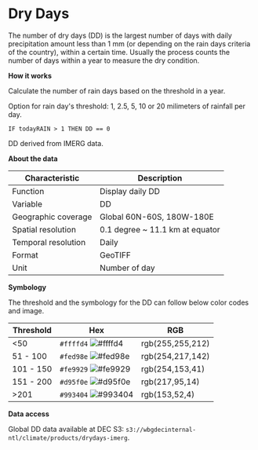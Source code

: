 # Dry Days

The number of dry days (DD) is the largest number of days with daily precipitation amount less than 1 mm (or depending on the rain days criteria of the country), within a certain time. Usually the process counts the number of days within a year to measure the dry condition.  

**How it works**

Calculate the number of rain days based on the threshold in a year.  

Option for rain day's threshold: 1, 2.5, 5, 10 or 20 milimeters of rainfall per day.  

```
IF todayRAIN > 1 THEN DD == 0
```

DD derived from IMERG data.  

**About the data**

| Characteristic  | Description  |
|---|---|
| Function  | Display daily DD  |
| Variable  | DD  |
| Geographic coverage  | Global 60N-60S, 180W-180E |
| Spatial resolution  | 0.1 degree ~ 11.1 km at equator  |
| Temporal resolution  | Daily  |
| Format  | GeoTIFF  |
| Unit  | Number of day  |

**Symbology**

The threshold and the symbology for the DD can follow below color codes and image.  

| Threshold  | Hex  | RGB  |
|---|---|---|
| <50  | `#ffffd4` ![#ffffd4](https://via.placeholder.com/15/ffffd4/000000?text=+)  | rgb(255,255,212)  |
| 51 - 100  | `#fed98e` ![#fed98e](https://via.placeholder.com/15/fed98e/000000?text=+)  | rgb(254,217,142)  |
| 101 - 150  | `#fe9929` ![#fe9929](https://via.placeholder.com/15/fe9929/000000?text=+)  | rgb(254,153,41)  |
| 151 - 200  | `#d95f0e` ![#d95f0e](https://via.placeholder.com/15/d95f0e/000000?text=+)  | rgb(217,95,14)  |
| >201  | `#993404` ![#993404](https://via.placeholder.com/15/993404/000000?text=+)  | rgb(153,52,4)  |

**Data access**

Global DD data available at DEC S3: `s3://wbgdecinternal-ntl/climate/products/drydays-imerg`.  